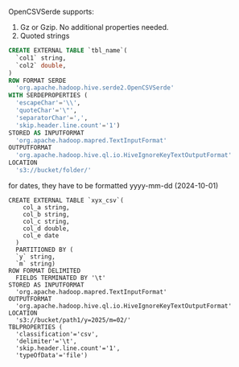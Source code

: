 OpenCSVSerde supports:
1. Gz or Gzip. No additional properties needed.
2. Quoted strings
   

```sql
CREATE EXTERNAL TABLE `tbl_name`(
  `col1` string,
  `col2` double,
)
ROW FORMAT SERDE 
  'org.apache.hadoop.hive.serde2.OpenCSVSerde' 
WITH SERDEPROPERTIES ( 
  'escapeChar'='\\', 
  'quoteChar'='\"', 
  'separatorChar'=',', 
  'skip.header.line.count'='1') 
STORED AS INPUTFORMAT 
  'org.apache.hadoop.mapred.TextInputFormat' 
OUTPUTFORMAT 
  'org.apache.hadoop.hive.ql.io.HiveIgnoreKeyTextOutputFormat'
LOCATION
  's3://bucket/folder/'

```


for dates, they have to be formatted yyyy-mm-dd (2024-10-01)
```
CREATE EXTERNAL TABLE `xyx_csv`(
    col_a string,
    col_b string,
    col_c string,
    col_d double,
    col_e date
  )
  PARTITIONED BY ( 
  `y` string,
  `m` string)
ROW FORMAT DELIMITED 
  FIELDS TERMINATED BY '\t' 
STORED AS INPUTFORMAT 
  'org.apache.hadoop.mapred.TextInputFormat' 
OUTPUTFORMAT 
  'org.apache.hadoop.hive.ql.io.HiveIgnoreKeyTextOutputFormat'
LOCATION
  's3://bucket/path1/y=2025/m=02/'
TBLPROPERTIES (
  'classification'='csv', 
  'delimiter'='\t', 
  'skip.header.line.count'='1', 
  'typeOfData'='file')
```
